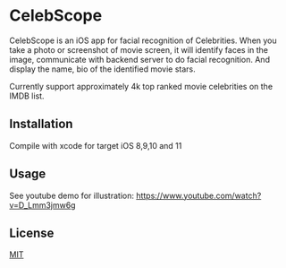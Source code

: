 # CelebScope

CelebScope is an iOS app for facial recognition of Celebrities. When you take a photo or screenshot of movie screen, it will identify faces in the image, communicate with backend server to do facial recognition. And display the name, bio of the identified movie stars.

Currently support approximately 4k top ranked movie celebrities on the IMDB list.

## Installation

Compile with xcode for target iOS 8,9,10 and 11

## Usage

See youtube demo for illustration: https://www.youtube.com/watch?v=D_Lmm3jmw6g

## License
[MIT](https://choosealicense.com/licenses/mit/)
